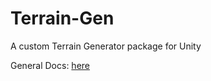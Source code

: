 # Terrain-Gen
A custom Terrain Generator package for Unity

General Docs: [here](https://drive.google.com/corp/drive/folders/1q63DVWm1ZewtXkvP7WHmTvAky1e0Cygn)
